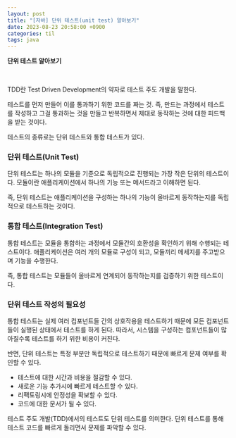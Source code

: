 ```yaml
---
layout: post
title: "[자바] 단위 테스트(unit test) 알아보기"
date: 2023-08-23 20:58:00 +0900
categories: til
tags: java
---
```


**단위 테스트 알아보기**

<br>

TDD란 Test Driven Development의 약자로 테스트 주도 개발을 말한다.

테스트를 먼저 만들어 이를 통과하기 위한 코드를 짜는 것. 즉, 만드는 과정에서 테스트를 작성하고 그걸 통과하는 것을 만들고 반복하면서 제대로 동작하는 것에 대한 피드백을 받는 것이다.

테스트의 종류로는 단위 테스트와 통합 테스트가 있다.

### 단위 테스트(Unit Test)

단위 테스트는 하나의 모듈을 기준으로 독립적으로 진행되는 가장 작은 단위의 테스트이다. 모듈이란 애플리케이션에서 하나의 기능 또는 메서드라고 이해하면 된다.

즉, 단위 테스트는 애플리케이션을 구성하는 하나의 기능이 올바르게 동작하는지를 독립적으로 테스트하는 것이다.

### 통합 테스트(Integration Test)

통합 테스트는 모듈을 통합하는 과정에서 모듈간의 호환성을 확인하기 위해 수행되는 테스트이다. 애플리케이션은 여러 개의 모듈로 구성이 되고, 모듈끼리 메세지를 주고받으며 기능을 수행한다.

즉, 통합 테스트는 모듈들이 올바르게 연계되어 동작하는지를 검증하기 위한 테스트이다.

### 단위 테스트 작성의 필요성

통합 테스트는 실제 여러 컴포넌트들 간의 상호작용을 테스트하기 때문에 모든 컴포넌트들이 실행된 상태에서 테스트를 하게 된다. 따라서, 시스템을 구성하는 컴포넌트들이 많아질수록 테스트를 하기 위한 비용이 커진다.

반면, 단위 테스트는 특정 부분만 독립적으로 테스트하기 때문에 빠르게 문제 여부를 확인할 수 있다.

- 테스트에 대한 시간과 비용을 절감할 수 있다.
- 새로운 기능 추가시에 빠르게 테스트할 수 있다.
- 리팩토링시에 안정성을 확보할 수 있다.
- 코드에 대한 문서가 될 수 있다.

테스트 주도 개발(TDD)에서의 테스트도 단위 테스트를 의미한다. 단위 테스트를 통해 테스트 코드를 빠르게 돌리면서 문제를 파악할 수 있다.